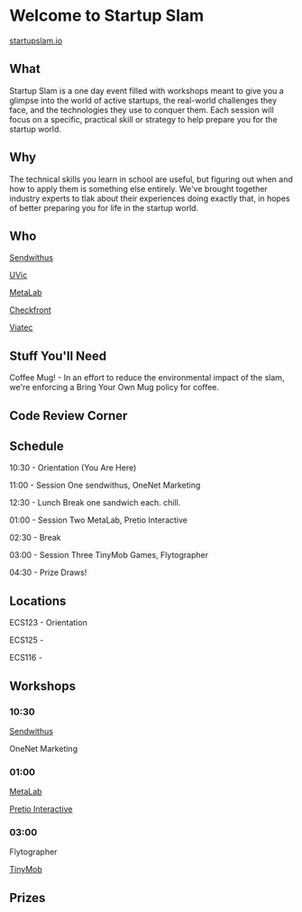Welcome to Startup Slam
=======================
[startupslam.io](http://www.startupslam.io)



What
----
Startup Slam is a one day event filled with workshops meant to give you a glimpse into the world of active startups, the real-world challenges they face, and the technologies they use to conquer them. Each session will focus on a specific, practical skill or strategy to help prepare you for the startup world.


Why
----
The technical skills you learn in school are useful, but figuring out when and how to apply them is something else entirely. We've brought together industry experts to tlak about their experiences doing exactly that, in hopes of better preparing you for life in the startup world.


Who
----
[Sendwithus](http://www.sendwithus.com)

[UVic](https://www.uvic.ca/)

[MetaLab](http://metalab.co/)

[Checkfront](https://www.checkfront.com/)

[Viatec](https://www.viatec.ca/cpages/home)

Stuff You'll Need
-----------------
Coffee Mug! - In an effort to reduce the environmental impact of the slam, we're enforcing a Bring Your Own Mug policy for coffee. 




Code Review Corner
------------------



Schedule
--------
10:30 - Orientation (You Are Here)

11:00 - Session One sendwithus, OneNet Marketing

12:30 - Lunch Break one sandwich each. chill.

01:00 - Session Two MetaLab, Pretio Interactive

02:30 - Break

03:00 - Session Three TinyMob Games, Flytographer

04:30 - Prize Draws!


Locations
---------
ECS123 - Orientation

ECS125 - 

ECS116 - 


Workshops
--------

### 10:30

[Sendwithus](https://github.com/sendwithus/workshop-go)

OneNet Marketing

### 01:00

[MetaLab](https://github.com/sendwithus/startupslam/blob/master/workshops/metalab/README.md)

[Pretio Interactive](https://github.com/sendwithus/startupslam/blob/master/workshops/pretio/README.md)

### 03:00

Flytographer

[TinyMob](https://github.com/sendwithus/startupslam/blob/master/workshops/tinymob/README.md)


Prizes
------

